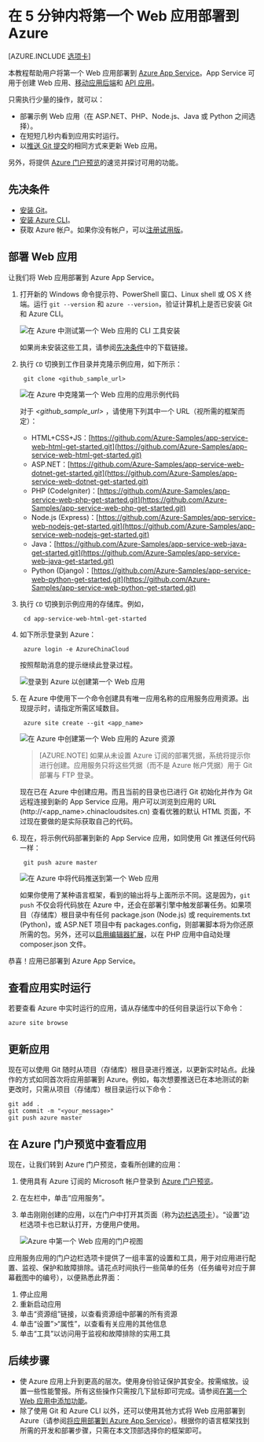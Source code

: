 <properties 
	pageTitle="在 5 分钟内将第一个 Web 应用部署到 Azure" 
	description="了解如何通过几个步骤来部署一个示例应用，从而轻松地在应用服务中运行 Web 应用。在 5 分钟内学会如何进行实际开发并立即查看结果。" 
	services="app-service\web"
	documentationCenter=""
	authors="cephalin" 
	manager="wpickett" 
	editor="" 
/>

<tags
	ms.service="app-service-web"
	ms.date="05/12/2016"
	wacn.date="09/26/2016"/>
	
# 在 5 分钟内将第一个 Web 应用部署到 Azure

[AZURE.INCLUDE [选项卡](../../includes/app-service-web-get-started-nav-tabs.md)]

本教程帮助用户将第一个 Web 应用部署到 [Azure App Service](/documentation/articles/app-service-value-prop-what-is/)。App Service 可用于创建 Web 应用、[移动应用后端](/documentation/services/app-service/mobile)和 [API 应用](/documentation/articles/app-service-api-apps-why-best-platform/)。

只需执行少量的操作，就可以：

- 部署示例 Web 应用（在 ASP.NET、PHP、Node.js、Java 或 Python 之间选择）。
- 在短短几秒内看到应用实时运行。
- 以[推送 Git 提交](https://git-scm.com/docs/git-push)的相同方式来更新 Web 应用。

另外，将提供 [Azure 门户预览](https://portal.azure.cn)的速览并探讨可用的功能。

## <a name="Prerequisites"></a>先决条件

- [安装 Git](http://www.git-scm.com/downloads)。
- [安装 Azure CLI](/documentation/articles/xplat-cli-install/)。
- 获取 Azure 帐户。如果你没有帐户，可以[注册试用版](/pricing/1rmb-trial/?WT.mc_id=A261C142F)。

## 部署 Web 应用

让我们将 Web 应用部署到 Azure App Service。

1. 打开新的 Windows 命令提示符、PowerShell 窗口、Linux shell 或 OS X 终端。运行 `git --version` 和 `azure --version`，验证计算机上是否已安装 Git 和 Azure CLI。

    ![在 Azure 中测试第一个 Web 应用的 CLI 工具安装](./media/app-service-web-get-started/1-test-tools.png)

    如果尚未安装这些工具，请参阅[先决条件](#Prerequisites)中的下载链接。

1. 执行 `CD` 切换到工作目录并克隆示例应用，如下所示：

        git clone <github_sample_url>

    ![在 Azure 中克隆第一个 Web 应用的应用示例代码](./media/app-service-web-get-started/2-clone-sample.png)

    对于 *&lt;github\_sample\_url>* ，请使用下列其中一个 URL（视所需的框架而定）：

    - HTML+CSS+JS：[https://github.com/Azure-Samples/app-service-web-html-get-started.git](https://github.com/Azure-Samples/app-service-web-html-get-started.git)
    - ASP.NET：[https://github.com/Azure-Samples/app-service-web-dotnet-get-started.git](https://github.com/Azure-Samples/app-service-web-dotnet-get-started.git)
    - PHP (CodeIgniter)：[https://github.com/Azure-Samples/app-service-web-php-get-started.git](https://github.com/Azure-Samples/app-service-web-php-get-started.git)
    - Node.js (Express)：[https://github.com/Azure-Samples/app-service-web-nodejs-get-started.git](https://github.com/Azure-Samples/app-service-web-nodejs-get-started.git)
    - Java：[https://github.com/Azure-Samples/app-service-web-java-get-started.git](https://github.com/Azure-Samples/app-service-web-java-get-started.git)
    - Python (Django)：[https://github.com/Azure-Samples/app-service-web-python-get-started.git](https://github.com/Azure-Samples/app-service-web-python-get-started.git)

2. 执行 `CD` 切换到示例应用的存储库。例如，

        cd app-service-web-html-get-started

3. 如下所示登录到 Azure：

        azure login -e AzureChinaCloud
    
    按照帮助消息的提示继续此登录过程。
    
    ![登录到 Azure 以创建第一个 Web 应用](./media/app-service-web-get-started/3-azure-login.png)

4. 在 Azure 中使用下一个命令创建具有唯一应用名称的应用服务应用资源。出现提示时，请指定所需区域数目。

        azure site create --git <app_name>
    
    ![在 Azure 中创建第一个 Web 应用的 Azure 资源](./media/app-service-web-get-started/4-create-site.png)
    
    >[AZURE.NOTE] 如果从未设置 Azure 订阅的部署凭据，系统将提示你进行创建。应用服务只将这些凭据（而不是 Azure 帐户凭据）用于 Git 部署与 FTP 登录。
    
    现在已在 Azure 中创建应用。而且当前的目录也已进行 Git 初始化并作为 Git 远程连接到新的 App Service 应用。用户可以浏览到应用的 URL (http://&lt;app_name>.chinacloudsites.cn) 查看优雅的默认 HTML 页面，不过现在要做的是实际获取自己的代码。

4. 现在，将示例代码部署到新的 App Service 应用，如同使用 Git 推送任何代码一样：

        git push azure master 

    ![在 Azure 中将代码推送到第一个 Web 应用](./media/app-service-web-get-started/5-push-code.png)
    
    如果你使用了某种语言框架，看到的输出将与上面所示不同。这是因为，`git push` 不仅会将代码放在 Azure 中，还会在部署引擎中触发部署任务。如果项目（存储库）根目录中有任何 package.json (Node.js) 或 requirements.txt (Python)，或 ASP.NET 项目中有 packages.config，则部署脚本将为你还原所需的包。另外，还可以[启用编辑器扩展](/documentation/articles/web-sites-php-mysql-deploy-use-git/#composer)，以在 PHP 应用中自动处理 composer.json 文件。

恭喜！应用已部署到 Azure App Service。

## 查看应用实时运行

若要查看 Azure 中实时运行的应用，请从存储库中的任何目录运行以下命令：

    azure site browse

## 更新应用

现在可以使用 Git 随时从项目（存储库）根目录进行推送，以更新实时站点。此操作的方式如同首次将应用部署到 Azure。例如，每次想要推送已在本地测试的新更改时，只需从项目（存储库）根目录运行以下命令：
    
    git add .
    git commit -m "<your_message>"
    git push azure master

## 在 Azure 门户预览中查看应用

现在，让我们转到 Azure 门户预览，查看所创建的应用：

1. 使用具有 Azure 订阅的 Microsoft 帐户登录到 [Azure 门户预览](https://portal.azure.cn)。

2. 在左栏中，单击“应用服务”。

3. 单击刚刚创建的应用，以在门户中打开其页面（称为[边栏选项卡](/documentation/articles/azure-portal-overview/)）。“设置”边栏选项卡也已默认打开，方便用户使用。

    ![Azure 中第一个 Web 应用的门户视图](./media/app-service-web-get-started/portal-view.png)

应用服务应用的门户边栏选项卡提供了一组丰富的设置和工具，用于对应用进行配置、监视、保护和故障排除。请花点时间执行一些简单的任务（任务编号对应于屏幕截图中的编号），以便熟悉此界面：

1. 停止应用
2. 重新启动应用
3. 单击“资源组”链接，以查看资源组中部署的所有资源
4. 单击“设置”>“属性”，以查看有关应用的其他信息
5. 单击“工具”以访问用于监视和故障排除的实用工具

## 后续步骤

- 使 Azure 应用上升到更高的层次。使用身份验证保护其安全。按需缩放。设置一些性能警报。所有这些操作只需按几下鼠标即可完成。请参阅[在第一个 Web 应用中添加功能](/documentation/articles/app-service-web-get-started-2/)。
- 除了使用 Git 和 Azure CLI 以外，还可以使用其他方式将 Web 应用部署到 Azure（请参阅[将应用部署到 Azure App Service](/documentation/articles/web-sites-deploy/)）。根据你的语言框架找到所需的开发和部署步骤，只需在本文顶部选择你的框架即可。

<!---HONumber=Mooncake_0919_2016-->